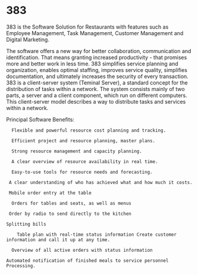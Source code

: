 # 383
383 is the Software Solution for Restaurants with features such as Employee Management, Task Management, Customer Management and Digital Marketing.




The software offers a new way for better collaboration, communication and identification. That means granting increased productivity - that promises more and better work in less time.
383 simplifies service planning and organization, enables optimal staffing, improves service quality, simplifies documentation, and ultimately increases the security of every transaction.
383 is a client-server system (Teminal Server), a standard concept for the distribution of tasks within a network.
The system consists mainly of two parts, a server and a client component, which run on different computers.
This client-server model describes a way to distribute tasks and services within a network.


Principal Software Benefits:

      Flexible and powerful resource cost planning and tracking.

      Efficient project and resource planning, master plans.

      Strong resource management and capacity planning.

      A clear overview of resource availability in real time.

      Easy-to-use tools for resource needs and forecasting.

     A clear understanding of who has achieved what and how much it costs.

     Mobile order entry at the table

      Orders for tables and seats, as well as menus

     Order by radio to send directly to the kitchen

    Splitting bills

        Table plan with real-time status information Create customer information and call it up at any time.

      Overview of all active orders with status information

    Automated notification of finished meals to service personnel
    Processing.


